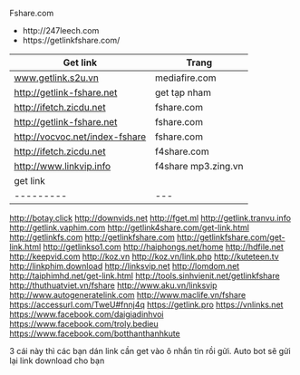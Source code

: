 Fshare.com
<ul>
	<li>http://247leech.com</li>
	<li>https://getlinkfshare.com/</li>
</ul>

|Get link                       | Trang |
|-------------------------------|---------------|
www.getlink.s2u.vn 				| mediafire.com |
http://getlink-fshare.net 		| get tạp nham  |
http://ifetch.zicdu.net 		| fshare.com    |
http://getlink-fshare.net 		| fshare.com    |
http://vocvoc.net/index-fshare 	| fshare.com    |
http://ifetch.zicdu.net 		| f4share.com   |
http://www.linkvip.info 	 	| f4share  mp3.zing.vn |
|get link |   |   |   |
|---------|---|---|---|

http://botay.click
http://downvids.net
http://fget.ml
http://getlink.tranvu.info
http://getlink.vaphim.com
http://getlink4share.com/get-link.html
http://getlinkfs.com
http://getlinkfshare.com
http://getlinkfshare.com/get-link.html
http://getlinkso1.com
http://haiphongs.net/home
http://hdfile.net
http://keepvid.com
http://koz.vn
http://koz.vn/link.php
http://kuteteen.tv
http://linkphim.download
http://linksvip.net
http://lomdom.net
http://taiphimhd.net/get-link.html
http://tools.sinhvienit.net/getlinkfshare
http://thuthuatviet.vn/fshare
http://www.aku.vn/linksvip
http://www.autogeneratelink.com
http://www.maclife.vn/fshare
https://accessurl.com/TweU#fnnj4q
https://getlink.pro
https://vnlinks.net
https://www.facebook.com/daigiadinhvoi
https://www.facebook.com/troly.bedieu
https://www.facebook.com/botthanthanhkute

3 cái này thì các bạn dán link cần get vào ô nhắn tin rồi gửi. Auto bot sẽ gửi lại link download cho bạn
